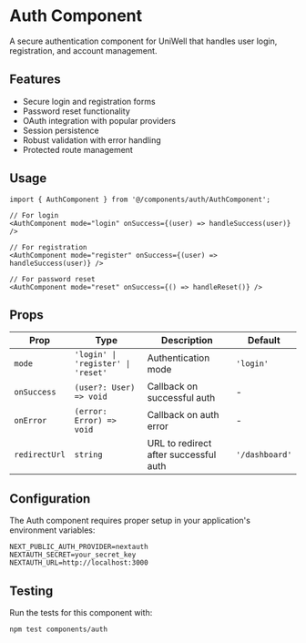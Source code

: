 # Auth Component

A secure authentication component for UniWell that handles user login, registration, and account management.

## Features

- Secure login and registration forms
- Password reset functionality
- OAuth integration with popular providers
- Session persistence
- Robust validation with error handling
- Protected route management

## Usage

```tsx
import { AuthComponent } from '@/components/auth/AuthComponent';

// For login
<AuthComponent mode="login" onSuccess={(user) => handleSuccess(user)} />

// For registration
<AuthComponent mode="register" onSuccess={(user) => handleSuccess(user)} />

// For password reset
<AuthComponent mode="reset" onSuccess={() => handleReset()} />
```

## Props

| Prop | Type | Description | Default |
|------|------|-------------|---------|
| `mode` | `'login' \| 'register' \| 'reset'` | Authentication mode | `'login'` |
| `onSuccess` | `(user?: User) => void` | Callback on successful auth | - |
| `onError` | `(error: Error) => void` | Callback on auth error | - |
| `redirectUrl` | `string` | URL to redirect after successful auth | `'/dashboard'` |

## Configuration

The Auth component requires proper setup in your application's environment variables:

```
NEXT_PUBLIC_AUTH_PROVIDER=nextauth
NEXTAUTH_SECRET=your_secret_key
NEXTAUTH_URL=http://localhost:3000
```

## Testing

Run the tests for this component with:

```bash
npm test components/auth
``` 